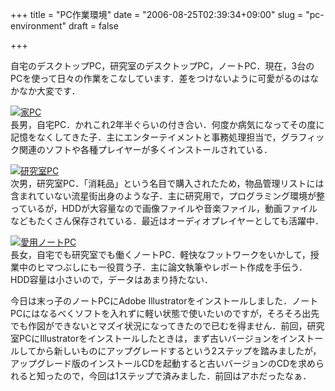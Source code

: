 +++
title = "PC作業環境"
date = "2006-08-25T02:39:34+09:00"
slug = "pc-environment"
draft = false

+++

<p>自宅のデスクトップPC，研究室のデスクトップPC，ノートPC．現在，3台のPCを使って日々の作業をこなしています．差をつけないように可愛がるのはなかなか大変です．</p>
<p><a href="http://www.flickr.com/photos/june29/223782040/" title="Photo Sharing"><img class="floatimg" src="http://static.flickr.com/98/223782040_ad4939920d_m.jpg" alt="家PC" float="left" /></a><br />
長男，自宅PC．かれこれ2年半ぐらいの付き合い．何度か病気になってその度に記憶をなくしてきた子．主にエンターテイメントと事務処理担当で，グラフィック関連のソフトや各種プレイヤーが多くインストールされている．</p>
<p><a href="http://www.flickr.com/photos/june29/223781996/" title="Photo Sharing"><img src="http://static.flickr.com/97/223781996_1ac675d607_m.jpg" alt="研究室PC" float="left" /></a><br />
次男，研究室PC．「消耗品」という名目で購入されたため，物品管理リストには含まれていない流星街出身のような子．主に研究用で，プログラミング環境が整っているが，HDDが大容量なので画像ファイルや音楽ファイル，動画ファイルなどもたくさん保存されている．最近はオーディオプレイヤーとしても活躍中．</p>
<p><a href="http://www.flickr.com/photos/june29/223782021/" title="Photo Sharing"><img src="http://static.flickr.com/74/223782021_93e458eb72_m.jpg" alt="愛用ノートPC" float="left" /></a><br />
長女，自宅でも研究室でも働くノートPC．軽快なフットワークをいかして，授業中のヒマつぶしにも一役買う子．主に論文執筆やレポート作成を手伝う．HDD容量は小さいので，データはあまり持たない．</p>
<p>今日は末っ子のノートPCにAdobe Illustratorをインストールしました．ノートPCにはなるべくソフトを入れずに軽い状態で使いたいのですが，そろそろ出先でも作図ができないとマズイ状況になってきたので已むを得ません．前回，研究室PCにIllustratorをインストールしたときは，まず古いバージョンをインストールしてから新しいものにアップグレードするという2ステップを踏みましたが，アップグレード版のインストールCDを起動すると古いバージョンのCDを求められると知ったので，今回は1ステップで済みました．前回はアホだったなぁ．</p>
